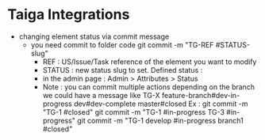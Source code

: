 # Taiga Integrations 
- changing element status via commit message
   - you need commit to folder code
   git commit -m "TG-REF #STATUS-slug"
      + REF : US/Issue/Task reference of the element you want to modify
      + STATUS : new status slug to set.
        Defined status :
	  - in the admin page : Admin > Attributes > Status
      - Note : you can commit multiple actions depending on the branch we could have a message like
	TG-X feature-branch#dev-in-progress dev#dev-complete master#closed
	Ex : git commit -m "TG-1 #closed"
	     git commit -m "TG-1 #in-progress TG-3 #in-progress"
	     git commit -m "TG-1 develop #in-progress branch1 #closed"
